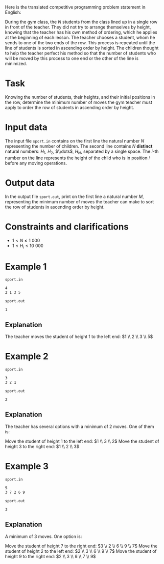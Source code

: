 Here is the translated competitive programming problem statement in English:

During the gym class, the $N$ students from the class lined up in a single row in front of the teacher. They did not try to arrange themselves by height, knowing that the teacher has his own method of ordering, which he applies at the beginning of each lesson. The teacher chooses a student, whom he sends to one of the two ends of the row. This process is repeated until the line of students is sorted in ascending order by height. The children thought to help the teacher perfect his method so that the number of students who will be moved by this process to one end or the other of the line is minimized.

# Task

Knowing the number of students, their heights, and their initial positions in the row, determine the minimum number of moves the gym teacher must apply to order the row of students in ascending order by height.

# Input data

The input file `sport.in` contains on the first line the natural number $N$ representing the number of children. The second line contains $N$ **distinct** natural numbers: $H_1$, $H_2$, $\\dots$, $H_N$, separated by a single space. The $i$-th number on the line represents the height of the child who is in position $i$ before any moving operations.

# Output data

In the output file `sport.out`, print on the first line a natural number $M$, representing the minimum number of moves the teacher can make to sort the row of students in ascending order by height.

# Constraints and clarifications

* $1 < N \leq 1 \ 000$
* $1 \leq H_i \leq 10 \ 000$

# Example 1

`sport.in`
```
4
2 1 3 5 
```

`sport.out`
```
1
```

## Explanation

The teacher moves the student of height $1$ to the left end: $1 \\ 2 \\ 3 \\ 5$

# Example 2

`sport.in`
```
3
3 2 1 
```

`sport.out`
```
2
```

## Explanation

The teacher has several options with a minimum of $2$ moves. One of them is:

Move the student of height $1$ to the left end: $1 \\ 3 \\ 2$
Move the student of height $3$ to the right end: $1 \\ 2 \\ 3$

# Example 3

`sport.in`
```
5
3 7 2 6 9
```

`sport.out`
```
3
```

## Explanation

A minimum of $3$ moves. One option is:

Move the student of height $7$ to the right end: $3 \\ 2 \\ 6 \\ 9 \\ 7$
Move the student of height $2$ to the left end: $2 \\ 3 \\ 6 \\ 9 \\ 7$
Move the student of height $9$ to the right end: $2 \\ 3 \\ 6 \\ 7 \\ 9$